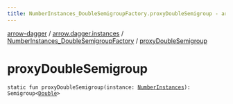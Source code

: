 ```yaml
---
title: NumberInstances_DoubleSemigroupFactory.proxyDoubleSemigroup - arrow-dagger
---
```


[arrow-dagger](../../index.html) / [arrow.dagger.instances](../index.html) / [NumberInstances_DoubleSemigroupFactory](index.html) / [proxyDoubleSemigroup](./proxy-double-semigroup.html)

# proxyDoubleSemigroup

`static fun proxyDoubleSemigroup(instance: `[`NumberInstances`](../-number-instances/index.html)`): Semigroup<`[`Double`](https://kotlinlang.org/api/latest/jvm/stdlib/kotlin/-double/index.html)`>`